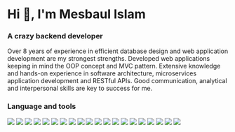 <h1 align="left">Hi 👋, I'm Mesbaul Islam</h1>
<h3 align="left">A crazy backend developer</h3>

<p>Over 8 years of experience in efficient database design and web application development are my strongest strengths. Developed web applications keeping in mind the OOP concept and MVC pattern. Extensive knowledge and hands-on experience in software architecture, microservices application development and RESTful APIs. Good communication, analytical and interpersonal skills are key to success for me.</p>

<h3 align="left">Language and tools</h3>
<img src="https://img.shields.io/badge/Laravel-F9322C?style=plastic&logo=Laravel&logoColor=white)">
<img src="https://img.shields.io/badge/Lumen-F4645F?style=plastic&logo=Lumen&logoColor=white)">
<img src="https://img.shields.io/badge/PHP-7A86B8?style=plastic&logo=PHP&logoColor=white)">
<img src="https://img.shields.io/badge/MongoDB-116149?style=plastic&logo=MongoDB&logoColor=white)">
<img src="https://img.shields.io/badge/RabbitMQ-F76300?style=plastic&logo=RabbitMQ&logoColor=white)">
<img src="https://img.shields.io/badge/Composer-7381F7?style=plastic&logo=Composer&logoColor=white)">
<img src="https://img.shields.io/badge/HTML5-E4E4E4?style=plastic&logo=HTML5&logoColor=white)">
<img src="https://img.shields.io/badge/CSS3-3661E8?style=plastic&logo=CSS3&logoColor=white)">
<img src="https://img.shields.io/badge/JavaScript-E8D44D?style=plastic&logo=JavaScript&logoColor=white)">
<img src="https://img.shields.io/badge/Bootstrap-6F11EF?style=plastic&logo=Bootstrap&logoColor=white)">
<img src="https://img.shields.io/badge/TailwindCSS-36B7F0?style=plastic&logo=TailwindCSS&logoColor=white)">
<img src="https://img.shields.io/badge/Nginx-009137?style=plastic&logo=Nginx&logoColor=white)">
<img src="https://img.shields.io/badge/Laragon-38ACF7?style=plastic&logo=Laragon&logoColor=white)">
<img src="https://img.shields.io/badge/MySQL-DD8A00?style=plastic&logo=MySQL&logoColor=white)">
<img src="https://img.shields.io/badge/PostgreSQL-2F5E8D?style=plastic&logo=PostgreSQL&logoColor=white)">
<img src="https://img.shields.io/badge/GraphQL-DF35A9?style=plastic&logo=GraphQL&logoColor=white)">
<img src="https://img.shields.io/badge/Oracle-C14432?style=plastic&logo=Oracle&logoColor=white)">
<img src="https://img.shields.io/badge/Git-E84D31?style=plastic&logo=Git&logoColor=white)">
<img src="https://img.shields.io/badge/Docker-22B4E7?style=plastic&logo=Docker&logoColor=white)">
<img src="https://img.shields.io/badge/Redis-9E2220?style=plastic&logo=Redis&logoColor=white)">